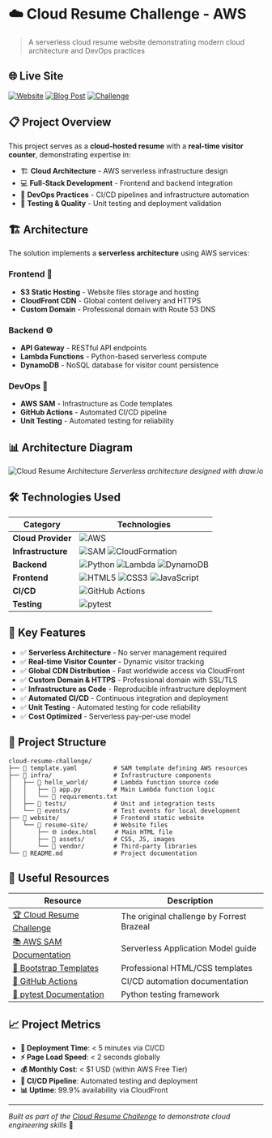 # ☁️ Cloud Resume Challenge - AWS

> A serverless cloud resume website demonstrating modern cloud architecture and DevOps practices

## 🌐 Live Site

[![Website](https://img.shields.io/badge/Website-cetienne.cloud-37a779?style=for-the-badge&logo=amazonaws)](https://cetienne.cloud) [![Blog Post](https://img.shields.io/badge/Blog_Post-DevTo-37a779?style=for-the-badge&logo=dev.to)](https://dev.to/etienneci/serverless-cloud-resume-challenge-4ic7) [![Challenge](https://img.shields.io/badge/Challenge-Cloud_Resume-37a779?style=for-the-badge&logo=cloud)](https://cloudresumechallenge.dev/docs/the-challenge/aws/)


## 📋 Project Overview

This project serves as a **cloud-hosted resume** with a **real-time visitor counter**, demonstrating expertise in:

- 🏗️ **Cloud Architecture** - AWS serverless infrastructure design
- 💻 **Full-Stack Development** - Frontend and backend integration  
- 🚀 **DevOps Practices** - CI/CD pipelines and infrastructure automation
- 🧪 **Testing & Quality** - Unit testing and deployment validation

## 🏗️ Architecture

The solution implements a **serverless architecture** using AWS services:

### Frontend 🎨
- **S3 Static Hosting** - Website files storage and hosting
- **CloudFront CDN** - Global content delivery and HTTPS
- **Custom Domain** - Professional domain with Route 53 DNS

### Backend ⚙️
- **API Gateway** - RESTful API endpoints
- **Lambda Functions** - Python-based serverless compute
- **DynamoDB** - NoSQL database for visitor count persistence

### DevOps 🔄
- **AWS SAM** - Infrastructure as Code templates
- **GitHub Actions** - Automated CI/CD pipeline
- **Unit Testing** - Automated testing for reliability

## 📊 Architecture Diagram

![Cloud Resume Architecture](https://dev-to-uploads.s3.amazonaws.com/uploads/articles/u76smf6r6f8a6fundjm3.jpg)
*Serverless architecture designed with draw.io*

## 🛠️ Technologies Used

| Category | Technologies |
|----------|-------------|
| **Cloud Provider** | ![AWS](https://img.shields.io/badge/AWS-232F3E?style=flat&logo=amazon-aws&logoColor=white) |
| **Infrastructure** | ![SAM](https://img.shields.io/badge/AWS_SAM-FF9900?style=flat&logo=amazon-aws&logoColor=white) ![CloudFormation](https://img.shields.io/badge/CloudFormation-FF4B4B?style=flat&logo=amazon-aws&logoColor=white) |
| **Backend** | ![Python](https://img.shields.io/badge/Python-3776AB?style=flat&logo=python&logoColor=white) ![Lambda](https://img.shields.io/badge/AWS_Lambda-FF9900?style=flat&logo=aws-lambda&logoColor=white) ![DynamoDB](https://img.shields.io/badge/DynamoDB-4053D6?style=flat&logo=amazon-dynamodb&logoColor=white) |
| **Frontend** | ![HTML5](https://img.shields.io/badge/HTML5-E34F26?style=flat&logo=html5&logoColor=white) ![CSS3](https://img.shields.io/badge/CSS3-1572B6?style=flat&logo=css3&logoColor=white) ![JavaScript](https://img.shields.io/badge/JavaScript-F7DF1E?style=flat&logo=javascript&logoColor=black) |
| **CI/CD** | ![GitHub Actions](https://img.shields.io/badge/GitHub_Actions-2088FF?style=flat&logo=github-actions&logoColor=white) |
| **Testing** | ![pytest](https://img.shields.io/badge/pytest-0A9EDC?style=flat&logo=pytest&logoColor=white) |

## 🚀 Key Features

- ✅ **Serverless Architecture** - No server management required
- ✅ **Real-time Visitor Counter** - Dynamic visitor tracking
- ✅ **Global CDN Distribution** - Fast worldwide access via CloudFront
- ✅ **Custom Domain & HTTPS** - Professional domain with SSL/TLS
- ✅ **Infrastructure as Code** - Reproducible infrastructure deployment
- ✅ **Automated CI/CD** - Continuous integration and deployment
- ✅ **Unit Testing** - Automated testing for code reliability
- ✅ **Cost Optimized** - Serverless pay-per-use model

## 📁 Project Structure

```
cloud-resume-challenge/
├── 📄 template.yaml          # SAM template defining AWS resources
├── 📁 infra/                 # Infrastructure components
│   ├── 📁 hello_world/       # Lambda function source code
│   │   ├── 🐍 app.py         # Main Lambda function logic
│   │   └── 📄 requirements.txt
│   ├── 📁 tests/             # Unit and integration tests
│   └── 📁 events/            # Test events for local development
├── 📁 website/               # Frontend static website
│   └── 📁 resume-site/       # Website files
│       ├── 🌐 index.html     # Main HTML file
│       ├── 📁 assets/        # CSS, JS, images
│       └── 📁 vendor/        # Third-party libraries
└── 📄 README.md              # Project documentation
```

## 🔗 Useful Resources

| Resource | Description |
|----------|-------------|
| [🏆 Cloud Resume Challenge](https://cloudresumechallenge.dev/docs/the-challenge/aws/) | The original challenge by Forrest Brazeal |
| [📚 AWS SAM Documentation](https://aws.amazon.com/serverless/sam/) | Serverless Application Model guide |
| [🎨 Bootstrap Templates](https://bootstrapmade.com/) | Professional HTML/CSS templates |
| [🔧 GitHub Actions](https://docs.github.com/en/actions) | CI/CD automation documentation |
| [🧪 pytest Documentation](https://docs.pytest.org/) | Python testing framework |

## 📈 Project Metrics

- **🚀 Deployment Time**: < 5 minutes via CI/CD
- **⚡ Page Load Speed**: < 2 seconds globally
- **💰 Monthly Cost**: < $1 USD (within AWS Free Tier)
- **🔄 CI/CD Pipeline**: Automated testing and deployment
- **📊 Uptime**: 99.9% availability via CloudFront

---

*Built as part of the [Cloud Resume Challenge](https://cloudresumechallenge.dev/) to demonstrate cloud engineering skills* 🌟


